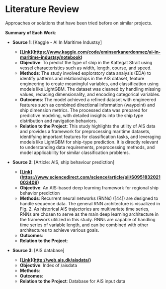# Literature Review

Approaches or solutions that have been tried before on similar projects.

**Summary of Each Work**:

- **Source 1**: [Kaggle - AI In Maritime Industsy]

  - **[[Link](https://www.kaggle.com/code/eminserkanerdonmez/ai-in-maritime-industsy/notebook)](https://www.kaggle.com/code/eminserkanerdonmez/ai-in-maritime-industsy/notebook)**
  - **Objective**: To predict the type of ship in the Kattegat Strait using vessel characteristics such as width, length, course, and speed.
  - **Methods**: The study involved exploratory data analysis (EDA) to identify patterns and relationships in the AIS dataset, feature engineering to create meaningful variables, and classification using models like LightGBM. The dataset was cleaned by handling missing values, reducing dimensionality, and encoding categorical variables.
  - **Outcomes**: The model achieved a refined dataset with engineered features such as combined directional information (waypoint) and ship dimension metrics. The processed data was prepared for predictive modeling, with detailed insights into the ship type distribution and navigation behaviors.
  - **Relation to the Project**: This study highlights the utility of AIS data and provides a framework for preprocessing maritime datasets, identifying important features for classification tasks, and leveraging models like LightGBM for ship-type prediction. It is directly relevant to understanding data requirements, preprocessing methods, and model applicability for similar classification problems.

- **Source 2**: [Article: AIS, ship behaviour prediction]

  - **[[Link](https://www.sciencedirect.com/science/article/pii/S0951832021003409)](https://www.sciencedirect.com/science/article/pii/S0951832021003409)**
  - **Objective**: An AIS-based deep learning framework for regional ship behavior prediction
  - **Methods**: Recurrent neural networks (RNNs) ([44]) are designed to handle sequence data. The general RNN architecture is visualized in Fig. 2. As historical AIS trajectories are multivariate time series, RNNs are chosen to serve as the main deep learning architecture in the framework utilized in this study. RNNs are capable of handling time series of variable length, and can be combined with other architectures to achieve various goals. 
  - **Outcomes**:
  - **Relation to the Project**: 

- **Source 3**: [AIS database]

  - **[[Link](http://web.ais.dk/aisdata/)](http://web.ais.dk/aisdata/)**
  - **Objective**: Index of /aisdata
  - **Methods**:
  - **Outcomes**:
  - **Relation to the Project**: Database for AIS input data
